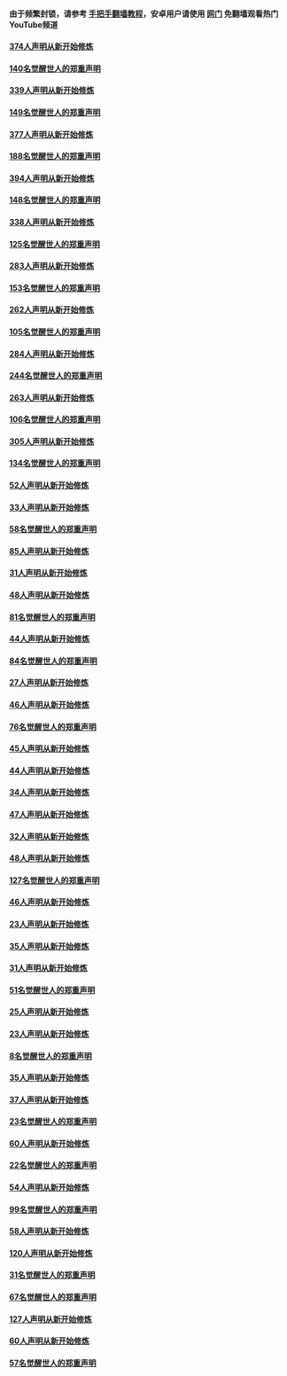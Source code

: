 #### 由于频繁封锁，请参考 [手把手翻墙教程](https://github.com/gfw-breaker/guides/wiki/)，安卓用户请使用 [网门](https://github.com/gfw-breaker/nogfw/blob/master/dl.md?t=05210301) 免翻墙观看热门YouTube频道 

#### [374人声明从新开始修炼](../pages/91/425811.md?t=05210301) 

#### [140名觉醒世人的郑重声明](../pages/91/425810.md?t=05210301) 

#### [339人声明从新开始修炼](../pages/91/425690.md?t=05210301) 

#### [149名觉醒世人的郑重声明](../pages/91/425689.md?t=05210301) 

#### [377人声明从新开始修炼](../pages/91/424867.md?t=05210301) 

#### [188名觉醒世人的郑重声明](../pages/91/424866.md?t=05210301) 

#### [394人声明从新开始修炼](../pages/91/423914.md?t=05210301) 

#### [148名觉醒世人的郑重声明](../pages/91/423913.md?t=05210301) 

#### [338人声明从新开始修炼](../pages/91/423540.md?t=05210301) 

#### [125名觉醒世人的郑重声明](../pages/91/423539.md?t=05210301) 

#### [283人声明从新开始修炼](../pages/91/423296.md?t=05210301) 

#### [153名觉醒世人的郑重声明](../pages/91/423295.md?t=05210301) 

#### [262人声明从新开始修炼](../pages/91/423004.md?t=05210301) 

#### [105名觉醒世人的郑重声明](../pages/91/423003.md?t=05210301) 

#### [284人声明从新开始修炼](../pages/91/422707.md?t=05210301) 

#### [244名觉醒世人的郑重声明](../pages/91/422706.md?t=05210301) 

#### [263人声明从新开始修炼](../pages/91/422553.md?t=05210301) 

#### [106名觉醒世人的郑重声明](../pages/91/422552.md?t=05210301) 

#### [305人声明从新开始修炼](../pages/91/422153.md?t=05210301) 

#### [134名觉醒世人的郑重声明](../pages/91/422152.md?t=05210301) 

#### [52人声明从新开始修炼](../pages/91/421846.md?t=05210301) 

#### [33人声明从新开始修炼](../pages/91/421804.md?t=05210301) 

#### [58名觉醒世人的郑重声明](../pages/91/421845.md?t=05210301) 

#### [85人声明从新开始修炼](../pages/91/421769.md?t=05210301) 

#### [31人声明从新开始修炼](../pages/91/421763.md?t=05210301) 

#### [48人声明从新开始修炼](../pages/91/421605.md?t=05210301) 

#### [81名觉醒世人的郑重声明](../pages/91/421656.md?t=05210301) 

#### [44人声明从新开始修炼](../pages/91/421544.md?t=05210301) 

#### [84名觉醒世人的郑重声明](../pages/91/421543.md?t=05210301) 

#### [27人声明从新开始修炼](../pages/91/421465.md?t=05210301) 

#### [46人声明从新开始修炼](../pages/91/421454.md?t=05210301) 

#### [76名觉醒世人的郑重声明](../pages/91/421453.md?t=05210301) 

#### [45人声明从新开始修炼](../pages/91/421452.md?t=05210301) 

#### [44人声明从新开始修炼](../pages/91/421422.md?t=05210301) 

#### [34人声明从新开始修炼](../pages/91/421322.md?t=05210301) 

#### [47人声明从新开始修炼](../pages/91/421264.md?t=05210301) 

#### [32人声明从新开始修炼](../pages/91/421225.md?t=05210301) 

#### [48人声明从新开始修炼](../pages/91/421202.md?t=05210301) 

#### [127名觉醒世人的郑重声明](../pages/91/421224.md?t=05210301) 

#### [46人声明从新开始修炼](../pages/91/421203.md?t=05210301) 

#### [23人声明从新开始修炼](../pages/91/421138.md?t=05210301) 

#### [35人声明从新开始修炼](../pages/91/421122.md?t=05210301) 

#### [31人声明从新开始修炼](../pages/91/421081.md?t=05210301) 

#### [51名觉醒世人的郑重声明](../pages/91/421080.md?t=05210301) 

#### [25人声明从新开始修炼](../pages/91/421020.md?t=05210301) 

#### [23人声明从新开始修炼](../pages/91/420884.md?t=05210301) 

#### [8名觉醒世人的郑重声明](../pages/91/420883.md?t=05210301) 

#### [35人声明从新开始修炼](../pages/91/420809.md?t=05210301) 

#### [37人声明从新开始修炼](../pages/91/420766.md?t=05210301) 

#### [23名觉醒世人的郑重声明](../pages/91/420765.md?t=05210301) 

#### [60人声明从新开始修炼](../pages/91/420727.md?t=05210301) 

#### [22名觉醒世人的郑重声明](../pages/91/420726.md?t=05210301) 

#### [54人声明从新开始修炼](../pages/91/420529.md?t=05210301) 

#### [99名觉醒世人的郑重声明](../pages/91/420528.md?t=05210301) 

#### [58人声明从新开始修炼](../pages/91/420198.md?t=05210301) 

#### [120人声明从新开始修炼](../pages/91/420141.md?t=05210301) 

#### [31名觉醒世人的郑重声明](../pages/91/420197.md?t=05210301) 

#### [67名觉醒世人的郑重声明](../pages/91/420140.md?t=05210301) 

#### [127人声明从新开始修炼](../pages/91/420082.md?t=05210301) 

#### [60人声明从新开始修炼](../pages/91/420081.md?t=05210301) 

#### [57名觉醒世人的郑重声明](../pages/91/420080.md?t=05210301) 

